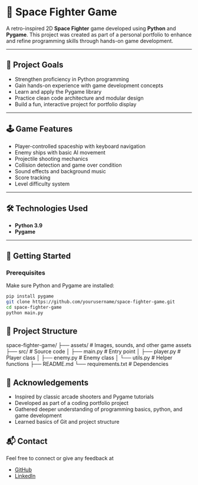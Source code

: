 # 🚀 Space Fighter Game

A retro-inspired 2D **Space Fighter** game developed using **Python** and **Pygame**. This project was created as part of a personal portfolio to enhance and refine programming skills through hands-on game development.

---

## 🎯 Project Goals

- Strengthen proficiency in Python programming
- Gain hands-on experience with game development concepts
- Learn and apply the Pygame library
- Practice clean code architecture and modular design
- Build a fun, interactive project for portfolio display

---

## 🕹️ Game Features

- Player-controlled spaceship with keyboard navigation
- Enemy ships with basic AI movement
- Projectile shooting mechanics
- Collision detection and game over condition
- Sound effects and background music
- Score tracking
- Level difficulty system

---

## 🛠️ Technologies Used

- **Python 3.9**
- **Pygame**

---

## 🚀 Getting Started

### Prerequisites

Make sure Python and Pygame are installed:

```bash
pip install pygame
git clone https://github.com/yourusername/space-fighter-game.git
cd space-fighter-game
python main.py
```

## 📁 Project Structure

space-fighter-game/
├── assets/              # Images, sounds, and other game assets
├── src/                 # Source code
│   ├── main.py          # Entry point
│   ├── player.py        # Player class
│   ├── enemy.py         # Enemy class
│   └── utils.py         # Helper functions
├── README.md
└── requirements.txt     # Dependencies

## 🙌 Acknowledgements

- Inspired by classic arcade shooters and Pygame tutorials
- Developed as part of a coding portfolio project
- Gathered deeper understanding of programming basics, python, and game development
- Learned basics of Git and project structure

## 📬 Contact
Feel free to connect or give any feedback at
- [GitHub](https://github.com/LucasOliveira02)
- [LinkedIn](https://www.linkedin.com/in/lucas-oliveira-2b7781231/)
